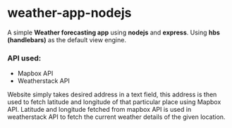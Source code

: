 # weather-app-nodejs
A simple **Weather forecasting app** using **nodejs** and **express**.
Using **hbs (handlebars)** as the default view engine.

### **API** used:
* Mapbox API
* Weatherstack API

Website simply takes desired address in a text field, this address is then used to fetch latitude and longitude of that particular place using Mapbox API.
Latitude and longitude fetched from mapbox API is used in weatherstack API to fetch the current weather details of the given location.
